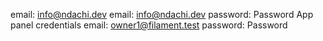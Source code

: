 email: info@ndachi.dev
 email: info@ndachi.dev
password: Password
App panel credentials
email: owner1@filament.test
password: Password